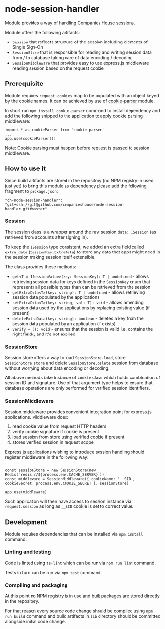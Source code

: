 # node-session-handler

Module provides a way of handling Companies House sessions.

Module offers the following artifacts:

- `Session` that reflects structure of the session including elements of Single Sign-On 
- `SessionStore` that is responsible for reading and writing session data from / to database taking care of data encoding / decoding
- `SessionMiddleware` that provides easy to use express.js middleware reading session based on the request cookie 

## Prerequisite

Module requires `request.cookies` map to be populated with an object keyed by the cookie names. It can be achieved by use of [cookie-parser](https://www.npmjs.com/package/cookie-parser) module.

In short run `npm install cookie-parser` command to install dependency and add the following snipped to the application to apply cookie parsing middleware:

```$typescript
import * as cookieParser from 'cookie-parser'
...
app.use(cookieParser())
```

Note: Cookie parsing must happen before request is passed to session middleware. 

## How to use it

Since build artifacts are stored in the repository (no NPM registry in used just yet) to bring this module as dependency please add the following fragment to `package.json`: 

```$json
"ch-node-session-handler": "git+ssh://git@github.com/companieshouse/node-session-handler.git#master"
```

### Session

The session class is a wrapper around the raw session `data: ISession` (as retrieved from accounts after signing in). 

To keep the `ISession` type consistent, we added an extra field called `extra_data` (`SessionKey.ExtraData`) to store any data that apps might need in the session making session itself extensible.

The class provides these methods:

- `get<T = ISessionValue>(key: SessionKey): T | undefined` - allows retrieving session data for keys defined in the `SessionKey` enum that represents all possible types than can be retrieved from the session
- `getExtraData<T>(key: string): T | undefined` - allows retrieving session data populated by the applications
- `setExtraData<T>(key: string, val: T): void` - allows amending session data used by the applications by replacing existing value (if present)
- `deleteExtraData(key: string): boolean` - deletes a key from the session data populated by an application (if exists)
- `verify = (): void` - ensures that the session is valid i.e. contains the right fields, and it's not expired

### SessionStore

Session store offers a way to load `SessionStore.load`, store `SessionStore.store` and delete `SessionStore.delete` session from database without worrying about data encoding or decoding. 

All above methods take instance of `Cookie` class which holds combination of session ID and signature. Use of that argument type helps to ensure that database operations are only performed for verified session identifiers.   

### SessionMiddleware

Session middleware provides convenient integration point for express.js applications. Middleware does:

1. read cookie value from request HTTP headers
2. verify cookie signature if cookie is present
3. load session from store using verified cookie if present
4. stores verified session in request scope

Express.js applications wishing to introduce session handling should register middleware in the following way:

```$javascript

const sessionStore = new SessionStore(new Redis(`redis://${process.env.CACHE_SERVER}`))
const middleware = SessionMiddleware({ cookieName: '__SID', cookieSecret: process.env.COOKIE_SECRET }, sessionStore)

app.use(middleware)
```

Such application will then have access to session instance via `request.session` as long as `__SID` cookie is set to correct value.

## Development

Module requires dependencies that can be installed via `npm install` command.

### Linting and testing

Code is linted using `ts-lint` which can be run via `npm run lint` command.

Tests in turn can be run via `npm test` command.

### Compiling and packaging

At this point no NPM registry is in use and built packages are stored directly in the repository.

For that reason every source code change should be compiled using `npm run build` command and build artifacts in `lib` directory should be committed alongside initial code change.  
